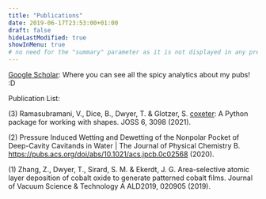 ```yaml
---
title: "Publications"
date: 2019-06-17T23:53:00+01:00
draft: false
hideLastModified: true
showInMenu: true
# no need for the "summary" parameter as it is not displayed in any previews
---
```


[Google Scholar][1]: Where you can see all the spicy analytics about my pubs! :D


Publication List:

(3)  Ramasubramani, V., Dice, B., Dwyer, T. & Glotzer, S. [coxeter][2]: A Python package for working with shapes. JOSS 6, 3098 (2021).

(2)  Pressure Induced Wetting and Dewetting of the Nonpolar Pocket of Deep-Cavity Cavitands in Water | The Journal of Physical Chemistry B. https://pubs.acs.org/doi/abs/10.1021/acs.jpcb.0c02568 (2020).

(1)  Zhang, Z., Dwyer, T., Sirard, S. M. & Ekerdt, J. G. Area-selective atomic layer deposition of cobalt oxide to generate patterned cobalt films. Journal of Vacuum Science & Technology A ALD2019, 020905 (2019).


[1]: https://scholar.google.com/citations?user=lf5JueMAAAAJ&hl=en
[2]: https://joss.theoj.org/papers/10.21105/joss.03098.pdf
